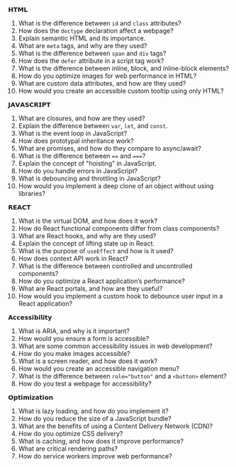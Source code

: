 𝗛𝗧𝗠𝗟
1. What is the difference between `id` and `class` attributes?
2. How does the `doctype` declaration affect a webpage?
3. Explain semantic HTML and its importance.
4. What are `meta` tags, and why are they used?
5. What is the difference between `span` and `div` tags?
6. How does the `defer` attribute in a script tag work?
7. What is the difference between inline, block, and inline-block elements?
8. How do you optimize images for web performance in HTML?
9. What are custom data attributes, and how are they used?
10. How would you create an accessible custom tooltip using only HTML?

𝗝𝗔𝗩𝗔𝗦𝗖𝗥𝗜𝗣𝗧
1. What are closures, and how are they used?
2. Explain the difference between `var`, `let`, and `const`.
3. What is the event loop in JavaScript?
4. How does prototypal inheritance work?
5. What are promises, and how do they compare to async/await?
6. What is the difference between `==` and `===`?
7. Explain the concept of "hoisting" in JavaScript.
8. How do you handle errors in JavaScript?
9. What is debouncing and throttling in JavaScript?
10. How would you implement a deep clone of an object without using libraries?

𝗥𝗘𝗔𝗖𝗧
1. What is the virtual DOM, and how does it work?
2. How do React functional components differ from class components?
3. What are React hooks, and why are they used?
4. Explain the concept of lifting state up in React.
5. What is the purpose of `useEffect` and how is it used?
6. How does context API work in React?
7. What is the difference between controlled and uncontrolled components?
8. How do you optimize a React application’s performance?
9. What are React portals, and how are they useful?
10. How would you implement a custom hook to debounce user input in a React application?

𝗔𝗰𝗰𝗲𝘀𝘀𝗶𝗯𝗶𝗹𝗶𝘁𝘆
1. What is ARIA, and why is it important?
2. How would you ensure a form is accessible?
3. What are some common accessibility issues in web development?
4. How do you make images accessible?
5. What is a screen reader, and how does it work?
6. How would you create an accessible navigation menu?
7. What is the difference between `role="button"` and a `<button>` element?
8. How do you test a webpage for accessibility?

𝗢𝗽𝘁𝗶𝗺𝗶𝘇𝗮𝘁𝗶𝗼𝗻
1. What is lazy loading, and how do you implement it?
2. How do you reduce the size of a JavaScript bundle?
3. What are the benefits of using a Content Delivery Network (CDN)?
4. How do you optimize CSS delivery?
5. What is caching, and how does it improve performance?
6. What are critical rendering paths?
8. How do service workers improve web performance?
